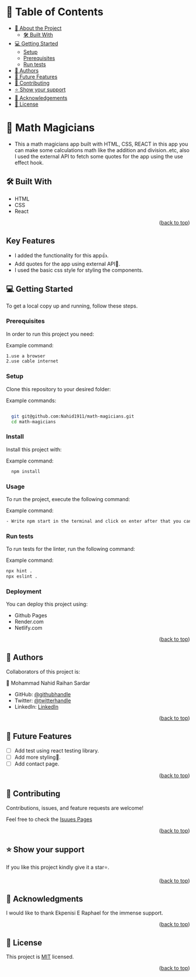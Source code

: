<a name="readme-top"></a>

<!-- TABLE OF CONTENTS -->

# 📗 Table of Contents

- [📖 About the Project](#about-project)
  - [🛠 Built With](#built-with)
- [💻 Getting Started](#getting-started)
  - [Setup](#setup)
  - [Prerequisites](#prerequisites)
  - [Run tests](#run-tests)
- [👥 Authors](#authors)
- [🔭 Future Features](#future-features)
- [🤝 Contributing](#contributing)
- [⭐️ Show your support](#support)
- [🙏 Acknowledgements](#acknowledgements)
- [📝 License](#license)

<!-- PROJECT DESCRIPTION -->

# 📖 Math Magicians <a name="about-project"></a>

- This a math magicians app built with HTML, CSS, REACT in this app you can make some calculations math like the addition and division..etc, also I used the external API to fetch some quotes for the app using the use effect hook.

## 🛠 Built With <a name="built-with"></a>

- HTML
- CSS
- React

<p align="right">(<a href="#readme-top">back to top</a>)</p>

## Key Features

- I added the functionality for this app👍.
- Add quotes for the app using external API💯.
- I used the basic css style for styling the components.

<!-- GETTING STARTED -->

## 💻 Getting Started <a name="getting-started"></a>

To get a local copy up and running, follow these steps.

### Prerequisites

In order to run this project you need:

Example command:

```sh
1.use a browser
2.use cable internet
```

### Setup

Clone this repository to your desired folder:

Example commands:

```sh

  git git@github.com:Nahid1911/math-magicians.git
  cd math-magicians


```

### Install

Install this project with:

Example command:

```sh
  npm install
```

### Usage

To run the project, execute the following command:

Example command:

```sh
- Write npm start in the terminal and click on enter after that you can see the app in the browser.
```

### Run tests

To run tests for the linter, run the following command:

Example command:

```sh
npx hint .
npx eslint .
```

### Deployment

You can deploy this project using:

- Github Pages
- Render.com
- Netlify.com

<p align="right">(<a href="#readme-top">back to top</a>)</p>

## 👥 Authors <a name="authors"></a>

Collaborators of this project is:

👤 Mohammad Nahid Raihan Sardar

- GitHub: [@githubhandle](https://github.com/Nahid1911)
- Twitter: [@twitterhandle](https://twitter.com/Nahid1911)
- LinkedIn: [LinkedIn](https://www.linkedin.com/in/nahidraihan/)
<p align="right">(<a href="#readme-top">back to top</a>)</p>

<!-- FUTURE FEATURES -->

## 🔭 Future Features <a name="future-features"></a>

- [ ] Add test using react testing library.
- [ ] Add more styling💯.
- [ ] Add contact page.

<p align="right">(<a href="#readme-top">back to top</a>)</p>

<!-- CONTRIBUTING -->

## 🤝 Contributing <a name="contributing"></a>

Contributions, issues, and feature requests are welcome!

Feel free to check the [Isuues Pages](https://github.com/Nahid1911/math-magicians/issues)

<p align="right">(<a href="#readme-top">back to top</a>)</p>

<!-- SUPPORT -->

## ⭐️ Show your support <a name="support"></a>

If you like this project kindly give it a star⭐️.

<p align="right">(<a href="#readme-top">back to top</a>)</p>

<!-- ACKNOWLEDGEMENTS -->

## 🙏 Acknowledgments <a name="acknowledgements"></a>

I would like to thank Ekpenisi E Raphael for the immense support.

<p align="right">(<a href="#readme-top">back to top</a>)</p>

<!-- LICENSE -->

## 📝 License <a name="license"></a>

This project is [MIT](https://github.com/Nahid1911/math-magicians/blob/fetchDataFromAPI/LICENSE.md) licensed.

<p align="right">(<a href="#readme-top">back to top</a>)</p>
